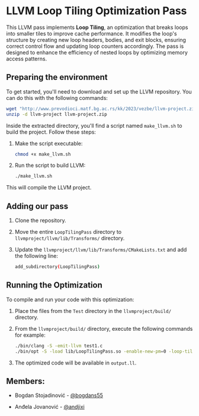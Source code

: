 # LLVM Loop Tiling Optimization Pass

This LLVM pass implements **Loop Tiling**, an optimization that breaks loops into smaller tiles to improve cache performance. It modifies the loop's structure by creating new loop headers, bodies, and exit blocks, ensuring correct control flow and updating loop counters accordingly. The pass is designed to enhance the efficiency of nested loops by optimizing memory access patterns.

## Preparing the environment

To get started, you'll need to download and set up the LLVM repository. You can do this with the following commands:

```bash
wget "http://www.prevodioci.matf.bg.ac.rs/kk/2023/vezbe/llvm-project.zip"
unzip -d llvm-project llvm-project.zip
```

Inside the extracted directory, you'll find a script named `make_llvm.sh` to build the project. Follow these steps:

1. Make the script executable:
   ```bash
   chmod +x make_llvm.sh
   ```

2. Run the script to build LLVM:
   ```bash
   ./make_llvm.sh
   ```

This will compile the LLVM project.

## Adding our pass

1. Clone the repository.
2. Move the entire `LoopTilingPass` directory to `llvmproject/llvm/lib/Transforms/` directory.
   
3. Update the `llvmproject/llvm/lib/Transforms/CMakeLists.txt` and add the following line:
	```bash
   add_subdirectory(LoopTilingPass)
   ```

 
## Running the Optimization

To compile and run your code with this optimization:

1. Place the files from the `Test` directory in the `llvmproject/build/` directory.

2. From the `llvmproject/build/` directory, execute the following commands for example:
	```bash
	./bin/clang -S -emit-llvm test1.c
	./bin/opt -S -load lib/LoopTilingPass.so -enable-new-pm=0 -loop-tiling test1.ll -o -output.ll

3. The optimized code will be available in `output.ll`.


## Members:

- Bogdan Stojadinović  - [@bogdans55](https://github.com/bogdans55)
  
- Anđela Jovanović       - [@andjixi](https://github.com/andjixi)
    
